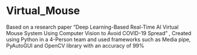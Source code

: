# Virtual_Mouse
Based on a research paper “Deep Learning-Based Real-Time AI Virtual Mouse System Using Computer Vision to Avoid COVID-19 Spread” , Created using Python in a 4-Person team and used frameworks such as Media pipe, PyAutoGUI and OpenCV library with an accuracy of 99% 
